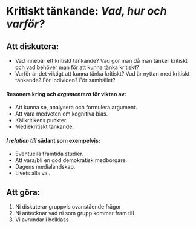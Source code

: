 # Kritiskt tänkande: *Vad, hur och varför?*

## Att diskutera:

* Vad innebär ett kritiskt tänkande? Vad gör man då man tänker kritiskt och vad behöver man för att kunna tänka kritiskt?
* Varför är det viktigt att kunna tänka kritiskt? Vad är nyttan med kritiskt tänkande? För individen? För samhället?

#### Resonera kring och *argumentera* för vikten av:

- Att kunna se, analysera och formulera argument.
- Att vara medveten om kognitiva bias.
- Källkritikens punkter.
- Mediekritiskt tänkande.

#### *I relation till* sådant som exempelvis:

- Eventuella framtida studier.
- Att vara/bli en god demokratisk medborgare.
- Dagens medialandskap.
- Livets alla val.

<!--Tog bort denna del om läsning då det inte är säkert att den hinns med-->

<!--## Att göra:  1. Ni läser och reflekterar kring **kapitel 13 och 18 i läroboken**. Med **fokus** på sidorna **289-299, 304-307, 434** samt **443-450** (om ni inte redan gjort detta)  2. Ni läser och reflekterar kring **material på denna hemsida** samt era **anteckningar från lektionerna** (om ni inte redan gjort detta).  3. Ni diskuterar tillsammans ovanstående frågor  4. Ni skriver ner vad ni som grupp kommit fram till  5. Vi diskuterar i helklass  **PS:** För denna övning kan vi möjligen behöva fler än en lektion... -->


## Att göra:

1. Ni diskuterar gruppvis ovanstående frågor
2. Ni antecknar vad ni som grupp kommer fram till
3. Vi avrundar i helklass


<!--1. Ni läser och reflekterar kring **kapitel 13 och 18 i läroboken**. Med **fokus** på sidorna **289-299, 304-307, 434** samt **443-450** (om ni inte redan gjort detta)  2. Ni läser och reflekterar kring **material på denna hemsida** samt era **anteckningar från lektionerna** (om ni inte redan gjort detta).  **PS:** För denna övning kan vi möjligen behöva fler än en lektion.. -->





